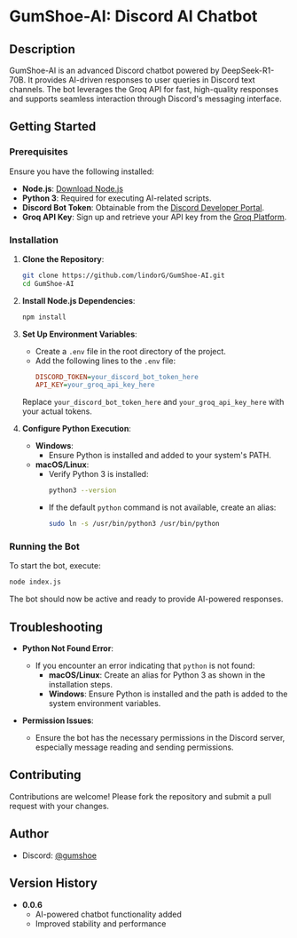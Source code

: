 # GumShoe-AI: Discord AI Chatbot

## Description

GumShoe-AI is an advanced Discord chatbot powered by DeepSeek-R1-70B. It provides AI-driven responses to user queries in Discord text channels. The bot leverages the Groq API for fast, high-quality responses and supports seamless interaction through Discord's messaging interface.

## Getting Started

### Prerequisites

Ensure you have the following installed:

- **Node.js**: [Download Node.js](https://nodejs.org/en/download)
- **Python 3**: Required for executing AI-related scripts.
- **Discord Bot Token**: Obtainable from the [Discord Developer Portal](https://discord.com/developers/applications).
- **Groq API Key**: Sign up and retrieve your API key from the [Groq Platform](https://groq.com/).

### Installation

1. **Clone the Repository**:
   ```bash
   git clone https://github.com/lindorG/GumShoe-AI.git
   cd GumShoe-AI
   ```

2. **Install Node.js Dependencies**:
   ```bash
   npm install
   ```

3. **Set Up Environment Variables**:
   - Create a `.env` file in the root directory of the project.
   - Add the following lines to the `.env` file:
     ```ini
     DISCORD_TOKEN=your_discord_bot_token_here
     API_KEY=your_groq_api_key_here
     ```
   Replace `your_discord_bot_token_here` and `your_groq_api_key_here` with your actual tokens.

4. **Configure Python Execution**:
   - **Windows**:
     - Ensure Python is installed and added to your system's PATH.
   - **macOS/Linux**:
     - Verify Python 3 is installed:
       ```bash
       python3 --version
       ```
     - If the default `python` command is not available, create an alias:
       ```bash
       sudo ln -s /usr/bin/python3 /usr/bin/python
       ```

### Running the Bot

To start the bot, execute:

```bash
node index.js
```

The bot should now be active and ready to provide AI-powered responses.

## Troubleshooting

- **Python Not Found Error**:
  - If you encounter an error indicating that `python` is not found:
    - **macOS/Linux**: Create an alias for Python 3 as shown in the installation steps.
    - **Windows**: Ensure Python is installed and the path is added to the system environment variables.

- **Permission Issues**:
  - Ensure the bot has the necessary permissions in the Discord server, especially message reading and sending permissions.

## Contributing

Contributions are welcome! Please fork the repository and submit a pull request with your changes.

## Author

- Discord: [@gumshoe](https://discord.com/users/173155815312588800)

## Version History

- **0.0.6**
  - AI-powered chatbot functionality added
  - Improved stability and performance

